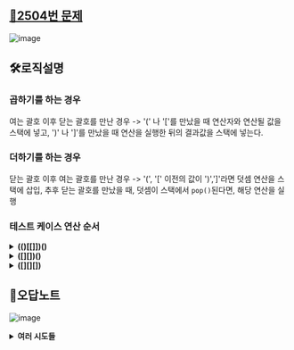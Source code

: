 <h2><a href="https://www.acmicpc.net/problem/2504">🚀2504번 문제</a></h2>

![image](https://github.com/user-attachments/assets/4bfb3fde-7e76-48a0-9e54-819f00e2a63a)

<h2>🛠️로직설명</h2>
<h3>곱하기를 하는 경우</h3>
여는 괄호 이후 닫는 괄호를 만난 경우 -> '(' 나 '['를 만났을 때 연산자와 연산될 값을 스택에 넣고, ')' 나 ']'를 만났을 때 연산을 실행한 뒤의 결과값을 스택에 넣는다.
<h3>더하기를 하는 경우</h3>
닫는 괄호 이후 여는 괄호를 만난 경우 -> '(', '[' 이전의 값이 ')',']'라면 덧셈 연산을 스택에 삽입, 추후 닫는 괄호를 만났을 때, 덧셈이 스택에서 <code>pop()</code>된다면, 해당 연산을 실행 
<h3>테스트 케이스 연산 순서</h3>
<details>
  <summary><b>(()[[]])()</b></summary>
  <b>stack</b>: *2, *2, pop, +, *3, *3, pop, pop, pop(+), pop, +, *2, pop <br>
  <b>expect_cal</b> =  (2*1) * ((2*1) + (3*1) * (3*1)) + (2*1) 
</details>
<details>
  <summary><b>([][])()</b></summary>
  <b>stack</b>: *2, *3, pop, +, *3, pop, pop(+), pop, +, *2, pop <br>
  <b>expect_cal</b> =  (2*1) * ((3*1) + (3*1)) + (2*1)
</details>
<details>
  <summary><b>([][][])</b></summary>
  <b>stack</b>: *2, *3, pop, +, *3, pop, +, *3, pop, pop(+), pop(+), pop <br>
  <b>expect_cal</b> =  (2*1) * ((3*1) + (3*1) + (3*1))
</details>
<h2>📝오답노트</h2>

![image](https://github.com/user-attachments/assets/be8337d4-7c43-4afb-a65c-ce5e297617f2)
<details>
  <summary><b>여러 시도들</b></summary>
    <pre>
      <code >
...중략...  
  elif(op == '+'):           
      stack_num.append(stack_num.pop() + stack_num.pop())
      # +연산할 시 뒤에 있는 연산도 함께 실행
      op = stack_op.pop()
      # 다수의 +가 있을시 모두 처리
      while(op == "+"):
          stack_num.append(stack_num.pop() + stack_num.pop())
          op = stack_op.pop()
      if(op == "*2"):
          stack_num.append(stack_num.pop() * 2) 
      elif(op == "*3"):
          stack_num.append(stack_num.pop() * 3)  
...중략...
      </code>
    </pre>
  문제에 예시가 충분하지 않아 많은 시도를 했는데, 주요 실패요인은 덧셈의 연산이다.<br><br>
  +이후에 연산이 무엇이냐에 따라 얼마나 <code>pop()</code>을 진행할 것인지 설계해야 했다.<br>
  +를 연산한다면 뒤에 연산도 같이 실행해줘야 이후에 연산시에 엉뚱한 연산을 하지 않는다.<br>
  또한, +뒤에 +가 나오면 해당 연산도 모두 실행해야 하기 때문에 연속적으로 나오는 +연산을 처리해줘야 한다.<br>
  마지막으로, 깊이가 제일 얕은 괄호들은 +연산을 처리하기 힘들기 때문에 <code>sum()</code>함수를 통해 처리한다.<br>
</details>
<br><br>
